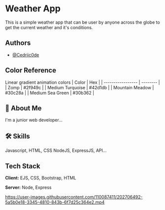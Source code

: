 # Weather App

This is a simple weather app that can be user by anyone across the globe to get the current weather and it's conditions.



## Authors

- [@Cedriic0de](https://www.github.com/Cedriic0de)

## Color Reference
Linear gradient animation colors
| Color             | Hex      |
| ----------------- | -------- |
| Zomp              |  #2f949c |
| Medium Turquoise  |  #42d1db |
| Mountain Meadow   |  #30c28a |
| Medium Sea Green  |  #30b362 |


## 🚀 About Me
I'm a junior web developer...


## 🛠 Skills
Javascript, HTML, CSS NodeJS, ExpressJS, API...


## Tech Stack

**Client:** EJS, CSS, Bootstrap, HTML

**Server:** Node, Express



https://user-images.githubusercontent.com/110087411/202706492-5a5b0e18-3345-4810-843b-6f7d25c364e2.mp4

